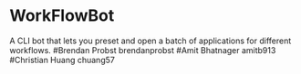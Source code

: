 # WorkFlowBot
A CLI bot that lets you preset and open a batch of applications for different workflows. 
#Brendan Probst brendanprobst
#Amit Bhatnager amitb913
#Christian Huang chuang57
